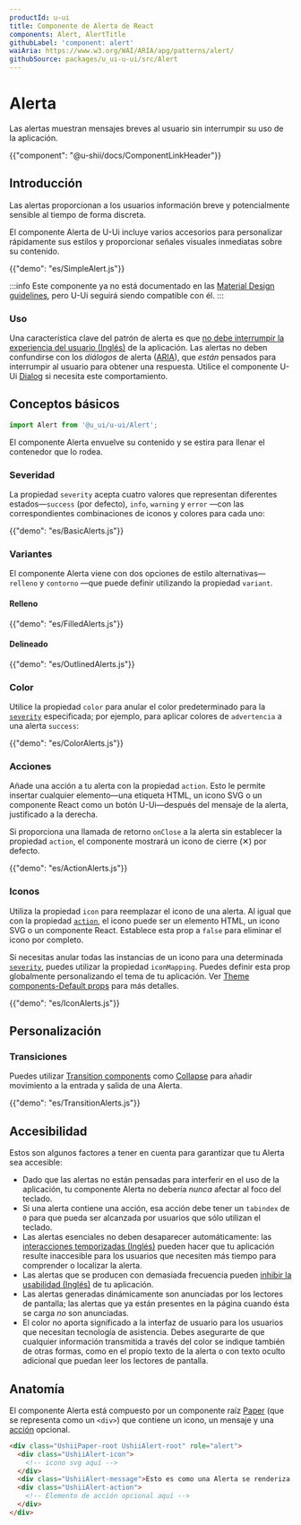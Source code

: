 ```yaml
---
productId: u-ui
title: Componente de Alerta de React
components: Alert, AlertTitle
githubLabel: 'component: alert'
waiAria: https://www.w3.org/WAI/ARIA/apg/patterns/alert/
githubSource: packages/u_ui-u-ui/src/Alert
---
```


# Alerta

<p class="description">Las alertas muestran mensajes breves al usuario sin interrumpir su uso de la aplicación.</p>

{{"component": "@u-shii/docs/ComponentLinkHeader"}}

## Introducción

Las alertas proporcionan a los usuarios información breve y potencialmente sensible al tiempo de forma discreta.

El componente Alerta de U-Ui incluye varios accesorios para personalizar rápidamente sus estilos y proporcionar señales visuales inmediatas sobre su contenido.

{{"demo": "es/SimpleAlert.js"}}

:::info
Este componente ya no está documentado en las [Material Design guidelines](https://m2.material.io/), pero U-Ui seguirá siendo compatible con él.
:::

### Uso

Una característica clave del patrón de alerta es que [no debe interrumpir la experiencia del usuario (Inglés)](https://www.w3.org/WAI/ARIA/apg/patterns/alert/) de la aplicación.
Las alertas no deben confundirse con los _diálogos_ de alerta ([ARIA](https://www.w3.org/WAI/ARIA/apg/patterns/alertdialog/)), que _están_ pensados para interrumpir al usuario para obtener una respuesta.
Utilice el componente U-Ui [Dialog](/u_ui/u-ui/react-dialog/) si necesita este comportamiento.

## Conceptos básicos

```jsx
import Alert from '@u_ui/u-ui/Alert';
```

El componente Alerta envuelve su contenido y se estira para llenar el contenedor que lo rodea.

### Severidad

La propiedad `severity` acepta cuatro valores que representan diferentes estados—`success` (por defecto), `info`, `warning` y `error` —con las correspondientes combinaciones de iconos y colores para cada uno:

{{"demo": "es/BasicAlerts.js"}}

### Variantes

El componente Alerta viene con dos opciones de estilo alternativas—`relleno` y `contorno` —que puede definir utilizando la propiedad `variant`.

#### Relleno

{{"demo": "es/FilledAlerts.js"}}

#### Delineado

{{"demo": "es/OutlinedAlerts.js"}}

### Color

Utilice la propiedad `color` para anular el color predeterminado para la [`severity`](#severidad) especificada; por ejemplo, para aplicar colores de `advertencia` a una alerta `success`:

{{"demo": "es/ColorAlerts.js"}}

### Acciones

Añade una acción a tu alerta con la propiedad `action`.
Esto le permite insertar cualquier elemento—una etiqueta HTML, un icono SVG o un componente React como un botón U-Ui—después del mensaje de la alerta, justificado a la derecha.

Si proporciona una llamada de retorno `onClose` a la alerta sin establecer la propiedad `action`, el componente mostrará un icono de cierre (&#x2715;) por defecto.

{{"demo": "es/ActionAlerts.js"}}

### Iconos

Utiliza la propiedad `icon` para reemplazar el icono de una alerta.
Al igual que con la propiedad [`action`](#acciones), el icono puede ser un elemento HTML, un icono SVG o un componente React.
Establece esta prop a `false` para eliminar el icono por completo.

Si necesitas anular todas las instancias de un icono para una determinada [`severity`](#severidad), puedes utilizar la propiedad `iconMapping`.
Puedes definir esta prop globalmente personalizando el tema de tu aplicación. Ver [Theme components-Default props](/u_ui/u-ui/customization/theme-components/#theme-default-props) para más detalles.

{{"demo": "es/IconAlerts.js"}}

## Personalización

### Transiciones

Puedes utilizar [Transition components](/u_ui/u-ui/transitions/) como [Collapse](/u_ui/u-ui/transitions/#collapse) para añadir movimiento a la entrada y salida de una Alerta.

{{"demo": "es/TransitionAlerts.js"}}


## Accesibilidad

Estos son algunos factores a tener en cuenta para garantizar que tu Alerta sea accesible:

- Dado que las alertas no están pensadas para interferir en el uso de la aplicación, tu componente Alerta no debería _nunca_ afectar al foco del teclado.
- Si una alerta contiene una acción, esa acción debe tener un `tabindex` de `0` para que pueda ser alcanzada por usuarios que sólo utilizan el teclado.
- Las alertas esenciales no deben desaparecer automáticamente: las [interacciones temporizadas (Inglés)](https://www.w3.org/TR/UNDERSTANDING-WCAG20/time-limits-no-exceptions.html) pueden hacer que tu aplicación resulte inaccesible para los usuarios que necesiten más tiempo para comprender o localizar la alerta.
- Las alertas que se producen con demasiada frecuencia pueden [inhibir la usabilidad (Inglés)](https://www.w3.org/TR/UNDERSTANDING-WCAG20/time-limits-postponed.html) de tu aplicación.
- Las alertas generadas dinámicamente son anunciadas por los lectores de pantalla; las alertas que ya están presentes en la página cuando ésta se carga _no_ son anunciadas.
- El color no aporta significado a la interfaz de usuario para los usuarios que necesitan tecnología de asistencia. Debes asegurarte de que cualquier información transmitida a través del color se indique también de otras formas, como en el propio texto de la alerta o con texto oculto adicional que puedan leer los lectores de pantalla.

## Anatomía

El componente Alerta está compuesto por un componente raíz [Paper](/u_ui/u-ui/react-paper) (que se representa como un `<div>`) que contiene un icono, un mensaje y una [acción](#acciones) opcional.

```html
<div class="UshiiPaper-root UshiiAlert-root" role="alert">
  <div class="UshiiAlert-icon">
    <!-- icono svg aquí -->
  </div>
  <div class="UshiiAlert-message">Esto es como una Alerta se renderiza en el DOM.</div>
  <div class="UshiiAlert-action">
    <!-- Elemento de acción opcional aquí -->
  </div>
</div>
```